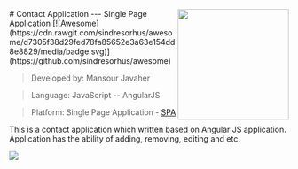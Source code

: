 <img src="https://github.com/javahemans/advance-datastructure-algorithm/blob/master/icons/Java.png" align="right" width="200"/>
# Contact Application --- Single Page Application
 [![Awesome](https://cdn.rawgit.com/sindresorhus/awesome/d7305f38d29fed78fa85652e3a63e154dd8e8829/media/badge.svg)](https://github.com/sindresorhus/awesome)

> Developed by: Mansour Javaher

> Language: JavaScript -- AngularJS

> Platform: Single Page Application - [SPA]()

This is a contact application which written based on Angular JS application.
Application has the ability of adding, removing, editing and etc.

![](https://github.com/javahemans/Angular_ContactApp_SPA/app.gif)